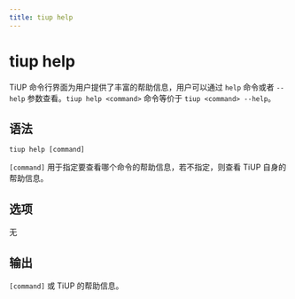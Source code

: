```yaml
---
title: tiup help
---
```


# tiup help

TiUP 命令行界面为用户提供了丰富的帮助信息，用户可以通过 `help` 命令或者 `--help` 参数查看。`tiup help <command>` 命令等价于 `tiup <command> --help`。

## 语法

```shell
tiup help [command]
```

`[command]` 用于指定要查看哪个命令的帮助信息，若不指定，则查看 TiUP 自身的帮助信息。

## 选项

无

## 输出

`[command]` 或 TiUP 的帮助信息。
